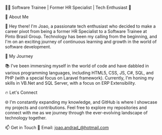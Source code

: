 
👨‍💻 Software Trainee | Former HR Specialist | Tech Enthusiast 🚀

🌟 About Me

👋 Hey there! I'm Joao, a passionate tech enthusiast who decided to make a career pivot from being a former HR Specialist to a Software Trainee at Pinto Brasil Group. 
Technology has been my calling from the beginning, and I'm on an exciting journey of continuous learning and growth in the world of software development.

🚀 My Journey

📚 I've been immersing myself in the world of code and have dabbled in various programming languages, including HTML5, CSS, JS, C#, SQL, and PHP (with a special focus on Laravel framework). 
Currently, I'm honing my skills in VB.Net and SQL Server, with a focus on ERP Extensibility.

🔥 Let's Connect

🌐 I'm constantly expanding my knowledge, and GitHub is where I showcase my projects and contributions. Feel free to explore my repositories and connect with me as we journey through the ever-evolving landscape of technology together.

📫 Get in Touch
📧 Email: joao.andrad_@hotmail.com


<!---
Kishi0Kaisei/Kishi0Kaisei is a ✨ special ✨ repository because its `README.md` (this file) appears on your GitHub profile.
You can click the Preview link to take a look at your changes.
--->
